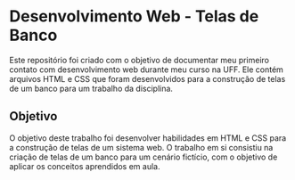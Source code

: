 # Desenvolvimento Web - Telas de Banco

Este repositório foi criado com o objetivo de documentar meu primeiro contato com desenvolvimento web durante meu curso na UFF. Ele contém arquivos HTML e CSS que foram desenvolvidos para a construção de telas de um banco para um trabalho da disciplina.

## Objetivo

O objetivo deste trabalho foi desenvolver habilidades em HTML e CSS para a construção de telas de um sistema web. O trabalho em si consistiu na criação de telas de um banco para um cenário fictício, com o objetivo de aplicar os conceitos aprendidos em aula.

